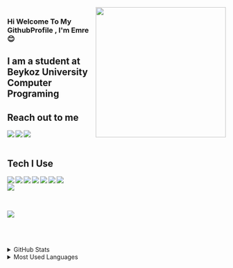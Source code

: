 <img src="https://media.giphy.com/media/i4MAH84pqe2m2aVojc/source.gif" align="right" width="300" height="300" >

### Hi Welcome To My GithubProfile , I'm Emre :blush:

## I am a student at Beykoz University Computer Programing


## Reach out to me 

[<img src="https://img.shields.io/badge/Instagram-E4405F?style=for-the-badge&logo=instagram&logoColor=white" align="left"/>][Instagram]
[<img src="https://img.shields.io/badge/LinkedIn-0077B5?style=for-the-badge&logo=linkedin&logoColor=white" align="left"/>][LinkedIn]
[<img src="https://img.shields.io/badge/Blogger-FF5722?style=for-the-badge&logo=blogger&logoColor=white" align="left"/>][Blog]



[Instagram]:https://www.instagram.com/emrebalclr/
[LinkedIn]:https://www.linkedin.com/in/emrebalcılar/
[Blog]:http://emrebalcilar.blogspot.com/
</br>
</br>


## Tech I Use

[<img src="https://img.shields.io/badge/Python-3776AB?style=for-the-badge&logo=python&logoColor=white" align="left"/>][Blog]
[<img src="https://img.shields.io/badge/C%23-239120?style=for-the-badge&logo=c-sharp&logoColor=white" align="left"/>][Blog]
[<img src="https://img.shields.io/badge/C%2B%2B-00599C?style=for-the-badge&logo=c%2B%2B&logoColor=white" align="left"/>][Blog]
[<img src="https://img.shields.io/badge/Java-ED8B00?style=for-the-badge&logo=java&logoColor=white" align="left"/>][Blog]
[<img src="https://img.shields.io/badge/Kotlin-0095D5?&style=for-the-badge&logo=kotlin&logoColor=white" align="left"/>][Blog]
[<img src="https://img.shields.io/badge/MySQL-00000F?style=for-the-badge&logo=mysql&logoColor=white" align="left"/>][Blog]
[<img src="https://img.shields.io/badge/Microsoft_Excel-217346?style=for-the-badge&logo=microsoft-excel&logoColor=white" align="left"/>][Blog]
</br>
[<img src="https://img.shields.io/badge/C%2B%2B-00599C?style=for-the-badge&logo=c%2B%2B&logoColor=white" align="left"/>][Blog]


</br>
</br>

![](https://komarev.com/ghpvc/?username=your-github-EmreBalcilar&color=green)


</br>
</br>
</br>
<details>
<summary>GitHub Stats</summary>
<img src="https://github-readme-stats.vercel.app/api?username=EmreBalcilar&theme=merko">

</details>

<details>
<summary>Most Used Languages</summary>
<img src="https://github-readme-stats.vercel.app/api/top-langs/?username=EmreBalcilar&layout=compact">
  
  
  
 [![Spotify](https://emre-balcilar.vercel.app/api/spotify)](https://open.spotify.com/user/emrebalclar)



